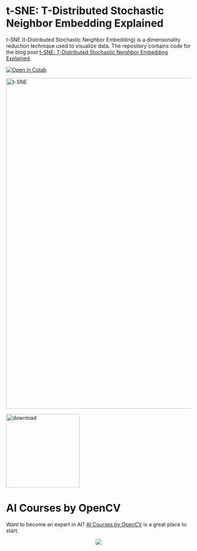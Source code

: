 
# t-SNE: T-Distributed Stochastic Neighbor Embedding Explained

t-SNE (t-Distributed Stochastic Neighbor Embedding) is a dimensonality reduction technique used to visualize data. The repository contains code for the blog post [t-SNE: T-Distributed Stochastic Neighbor Embedding Explained](https://learnopencv.com/t-sne-t-distributed-stochastic-neighbor-embedding-explained/).

[<img src="https://colab.research.google.com/assets/colab-badge.svg" alt="Open in Colab">](https://colab.research.google.com/github/spmallick/learnopencv/blob/master/t-SNE-with-Tensoboard/t_SNE_in_TensorBoard.ipynb) 

<img src="https://learnopencv.com/wp-content/uploads/2022/11/tsne.gif" alt="t-SNE" width="900">

[<img src="https://learnopencv.com/wp-content/uploads/2022/07/download-button-e1657285155454.png" alt="download" width="200">]([https://www.dropbox.com/scl/fo/53qp7ghovuf22eidrs93s/h?dl=0&rlkey=n45hy0hqwd89wmtcezjpimpp5](https://www.dropbox.com/scl/fo/3rnopheb0x3b8mcvkyx8c/h?dl=1&rlkey=n0vakhsmehcajsqkdbxwcliy2))


# AI Courses by OpenCV

Want to become an expert in AI? [AI Courses by OpenCV](https://opencv.org/courses/) is a great place to start.

<a href="https://opencv.org/courses/">
<p align="center"> 
<img src="https://www.learnopencv.com/wp-content/uploads/2020/04/AI-Courses-By-OpenCV-Github.png">
</p>
</a>